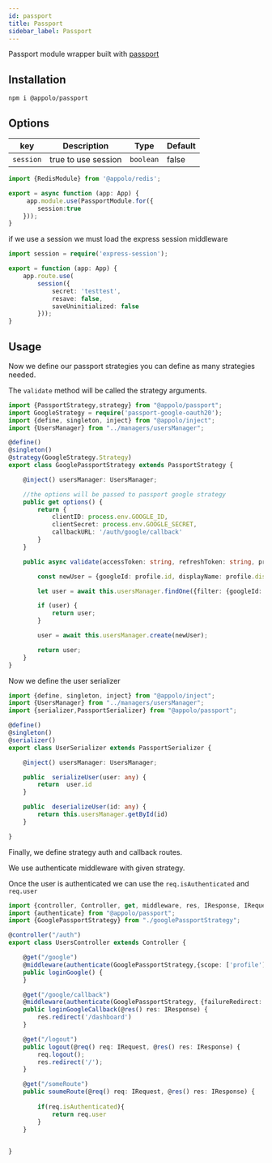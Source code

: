```yaml
---
id: passport 
title: Passport 
sidebar_label: Passport
---
```

Passport module wrapper built with [passport](http://www.passportjs.org)

## Installation

```npm
npm i @appolo/passport
```

## Options

| key | Description | Type | Default
| --- | --- | --- | --- |
| `session` | true to use session | `boolean` | false |

```typescript title="config/modules/all.ts"
import {RedisModule} from '@appolo/redis';

export = async function (app: App) {
     app.module.use(PassportModule.for({
        session:true
    }));
}
```

if we use a session we must load the express session middleware

```typescript title="config/middlewares/all.ts"
import session = require('express-session');

export = function (app: App) {
    app.route.use(
        session({
            secret: 'testtest',
            resave: false,
            saveUninitialized: false
        }));
}
```

## Usage
Now we define our passport strategies you can define as many strategies needed.

The `validate` method will be called the strategy arguments.
```typescript
import {PassportStrategy,strategy} from "@appolo/passport";
import GoogleStrategy = require('passport-google-oauth20');
import {define, singleton, inject} from "@appolo/inject";
import {UsersManager} from "../managers/usersManager";

@define()
@singleton()
@strategy(GoogleStrategy.Strategy)
export class GooglePassportStrategy extends PassportStrategy {

    @inject() usersManager: UsersManager;

    //the options will be passed to passport google strategy
    public get options() {
        return {
            clientID: process.env.GOOGLE_ID,
            clientSecret: process.env.GOOGLE_SECRET,
            callbackURL: '/auth/google/callback'
        }
    }

    public async validate(accessToken: string, refreshToken: string, profile: GoogleStrategy.Profile): Promise<any> {

        const newUser = {googleId: profile.id, displayName: profile.displayName, firstName: profile.name.givenName, lastName: profile.name.familyName, image: profile.photos[0].value,};

        let user = await this.usersManager.findOne({filter: {googleId: profile.id}});

        if (user) {
            return user;
        }

        user = await this.usersManager.create(newUser);

        return user;
    }
}


```
Now we define the user serializer
```typescript
import {define, singleton, inject} from "@appolo/inject";
import {UsersManager} from "../managers/usersManager";
import {serializer,PassportSerializer} from "@appolo/passport";

@define()
@singleton()
@serializer()
export class UserSerializer extends PassportSerializer {

    @inject() usersManager: UsersManager;

    public  serializeUser(user: any) {
        return  user.id
    }

    public  deserializeUser(id: any) {
        return this.usersManager.getById(id)
    }

}

```
Finally, we define strategy auth and callback routes.

We use authenticate middleware with given strategy.

Once the user is authenticated we can use the `req.isAuthenticated` and `req.user`
```typescript
import {controller, Controller, get, middleware, res, IResponse, IRequest, req} from '@appolo/route';
import {authenticate} from "@appolo/passport";
import {GooglePassportStrategy} from "./googlePassportStrategy";

@controller("/auth")
export class UsersController extends Controller {

    @get("/google")
    @middleware(authenticate(GooglePassportStrategy,{scope: ['profile']}))
    public loginGoogle() {
    }

    @get("/google/callback")
    @middleware(authenticate(GooglePassportStrategy, {failureRedirect: '/'}))
    public loginGoogleCallback(@res() res: IResponse) {
        res.redirect('/dashboard')
    }

    @get("/logout")
    public logout(@req() req: IRequest, @res() res: IResponse) {
        req.logout();
        res.redirect('/');
    }

    @get("/someRoute")
    public soumeRoute(@req() req: IRequest, @res() res: IResponse) {
       
        if(req.isAuthenticated){
            return req.user
        }
    }
    

}
```
